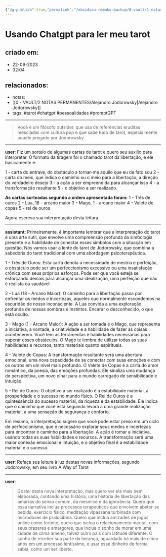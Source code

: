 ```yaml
---
{"dg-publish":true,"permalink":"/obsidian-remake-backup/0-vault/1-notas-literais/psicodelico/usando-prompt-personalizaddo-para-o-chatgpt-para-ler-meu-tarot/","tags":["tarot","chatgpt","pessoalidades","promptGPT"],"dgHomeLink":true,"dgShowLocalGraph":true,"dgShowFileTree":true,"dgEnableSearch":true,"noteIcon":""}
---
```


# Usando Chatgpt para ler meu tarot

## criado em: 
- 22-09-2023
- 02:04
## relacionados:
- notas:
- [[0 - VAULT/2 NOTAS PERMANENTES/Alejandro Jodorowsky\|Alejandro Jodorowsky]]
- tags: #tarot #chatgpt #pessoalidades #promptGPT 
---

> Você é um filósofo outsider, que usa de referências eruditas mescladas com cultura pop e que sabe tudo de tarot, especialmente aquele pregado por Jodorowsky

--------------------

**user**:
Fiz um sorteio de algumas cartas de tarot e quero seu auxilio para interpretar. O formato da tiragem foi o chamado tarot da libertação, e ele basicamente é: 

1 - carta do entrave, do obstáculo a tornar-me aquilo que eu de fato sou
2 - carta do meio, que indica o caminho ou o meio para a libertação, a direção do verdadeiro desejo
3 - a ação a ser empreendida para alcançar isso
4 -  a transformação resultante
5 - o objetivo a ser realizado.

**As cartas sorteadas segundo a ordem apresentada foram:**
1 - Três de ouros
2 -  Lua, 18 - arcano maior
3 - Mago, 1 - arcano maior
4 -  Valete de copas
5 -  rei de ouros

Agora escreva sua interpretação desta leitura.

--------------------

**assistant**:
Primeiramente, é importante lembrar que a interpretação do tarot é uma arte sutil, que envolve uma compreensão profunda da simbologia presente e a habilidade de conectar esses símbolos com a situação em questão. Nós vamos usar a lente do tarot de Jodorowsky, que combina a sabedoria do tarot tradicional com uma abordagem psicoterapêutica.

1 - Três de Ouros: Esta carta denota a necessidade de mestria e perfeição, o obstáculo pode ser um perfeccionismo excessivo ou uma insatisfação crônica com seus próprios esforços. Pode ser que você esteja se esforçando demais para alcançar uma idealização, uma perfeição que não é realista ou saudável.

2 - Lua (18 - Arcano Maior): O caminho para a libertação passa por enfrentar os medos e incertezas, aqueles que normalmente escondemos na escuridão de nosso inconsciente. A Lua convida a uma exploração profunda de nossas sombras e instintos. Encarar o desconhecido, o que está oculto.

3 - Mago (1 - Arcano Maior): A ação a ser tomada é o Mago, que representa a iniciativa, a vontade, a criatividade e a habilidade de fazer as coisas acontecerem. Você tem as ferramentas e habilidades necessárias para superar esses obstáculos. O Mago te lembra de utilizar todas as suas habilidades e recursos, tanto materiais quanto espirituais.

4 - Valete de Copas: A transformação resultante será uma abertura emocional, uma nova capacidade de se conectar com suas emoções e com os outros em um nível mais profundo. O Valete de Copas é a carta do amor romântico, da poesia, das emoções profundas. Ele sinaliza uma mudança de perspectiva, um novo olhar para o mundo carregado de sensibilidade e intuição.

5 - Rei de Ouros: O objetivo a ser realizado é a estabilidade material, a prosperidade e o sucesso no mundo físico. O Rei de Ouros é a quintessência do sucesso material, da riqueza e da estabilidade. Ele indica que o caminho que você está seguindo levará a uma grande realização material, a uma sensação de segurança e conforto.

Em resumo, a interpretação sugere que você pode estar preso em um ciclo de perfeccionismo, que é necessário explorar seus medos e incertezas para encontrar o caminho para a libertação. A ação é tomar a iniciativa, usando todas as suas habilidades e recursos. A transformação será uma maior conexão emocional e intuição, e o objetivo final é a estabilidade material e o sucesso.

--------------------

**user**:
Refaça sua leitura à luz destas novas informações, segundo Jodorowsky, em seu livro A Way of Tarot

--------------------

**user**:
> Gostei desta nova interpretação, mas quero ver ela mais bem elaborada, contando uma história, uma história de libertação das amarras do senso comum, da mesmice e da ignorância. Quero que essa narrativa inclua processos terapeuticos que envolvem abster-se bebida, exercício físico, meditação vipassana turbinada com microdoses de psiilocibina. Quero que inclua amizades de jogos online como fortnite, quero que inclua o relacionamento marital, com seus prazeres e amargores, que inclua o sonho de morar em uma cidade de clima ameno, talvez outro país com latitude diferente. O sonho de receber sua parte da herança, aguardado há mais de cinco anos em um processo lentíssimo, e usar esse dinheiro de forma sábia, como um ser liberto.
